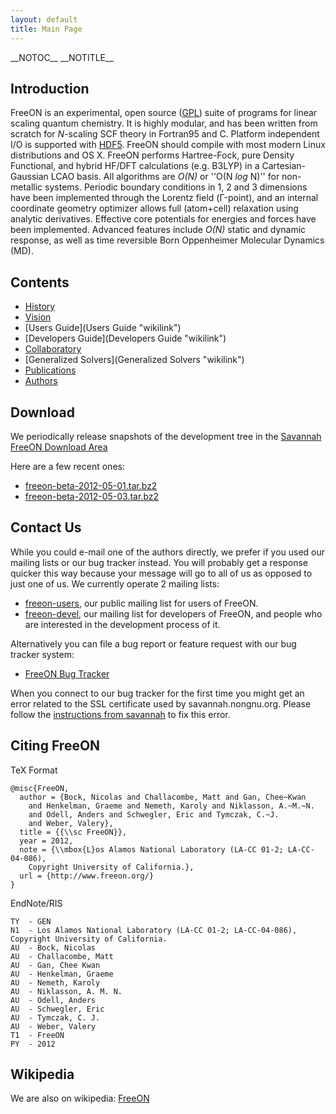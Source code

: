 ```yaml
---
layout: default
title: Main Page
---
```


\_\_NOTOC\_\_ \_\_NOTITLE\_\_

Introduction
------------

FreeON is an experimental, open source ([GPL](http://www.gnu.org/licenses/gpl.html)) suite of programs for linear scaling quantum chemistry. It is highly modular, and has been written from scratch for *N*-scaling SCF theory in Fortran95 and C. Platform independent I/O is supported with [HDF5](http://www.hdfgroup.org/HDF5/). FreeON should compile with most modern Linux distributions and OS X. FreeON performs Hartree-Fock, pure Density Functional, and hybrid HF/DFT calculations (e.g. B3LYP) in a Cartesian-Gaussian LCAO basis. All algorithms are *O(N)* or ''O(N *log* N)'' for non-metallic systems. Periodic boundary conditions in 1, 2 and 3 dimensions have been implemented through the Lorentz field (Γ-point), and an internal coordinate geometry optimizer allows full (atom+cell) relaxation using analytic derivatives. Effective core potentials for energies and forces have been implemented. Advanced features include *O(N)* static and dynamic response, as well as time reversible Born Oppenheimer Molecular Dynamics (MD).

Contents
--------

-   [History](History "wikilink")
-   [Vision](Vision "wikilink")
-   [Users Guide](Users Guide "wikilink")
-   [Developers Guide](Developers Guide "wikilink")
-   [Collaboratory](Collaboratory "wikilink")
-   [Generalized Solvers](Generalized Solvers "wikilink")
-   [Publications](Publications "wikilink")
-   [Authors](Authors "wikilink")

Download
--------

We periodically release snapshots of the development tree in the [Savannah FreeON Download Area](http://savannah.nongnu.org/files/?group=freeon)

Here are a few recent ones:

-   [freeon-beta-2012-05-01.tar.bz2](http://download.savannah.gnu.org/releases/freeon/freeon-beta-2012-05-01.tar.bz2)
-   [freeon-beta-2012-05-03.tar.bz2](http://download.savannah.gnu.org/releases/freeon/freeon-beta-2012-05-03.tar.bz2)

Contact Us
----------

While you could e-mail one of the authors directly, we prefer if you used our mailing lists or our bug tracker instead. You will probably get a response quicker this way because your message will go to all of us as opposed to just one of us. We currently operate 2 mailing lists:

-   [freeon-users](http://lists.nongnu.org/mailman/listinfo/freeon-users), our public mailing list for users of FreeON.
-   [freeon-devel](http://lists.nongnu.org/mailman/listinfo/freeon-devel), our mailing list for developers of FreeON, and people who are interested in the development process of it.

Alternatively you can file a bug report or feature request with our bug tracker system:

-   [FreeON Bug Tracker](https://savannah.nongnu.org/bugs/?group=freeon)

When you connect to our bug tracker for the first time you might get an error related to the SSL certificate used by savannah.nongnu.org. Please follow the [instructions from savannah](http://savannah.nongnu.org/tls/tutorial/) to fix this error.

Citing FreeON
-------------

TeX Format

    @misc{FreeON,
      author = {Bock, Nicolas and Challacombe, Matt and Gan, Chee~Kwan
        and Henkelman, Graeme and Nemeth, Karoly and Niklasson, A.~M.~N.
        and Odell, Anders and Schwegler, Eric and Tymczak, C.~J.
        and Weber, Valery},
      title = {{\\sc FreeON}},
      year = 2012,
      note = {\\mbox{L}os Alamos National Laboratory (LA-CC 01-2; LA-CC-04-086),
        Copyright University of California.},
      url = {http://www.freeon.org/}
    }

EndNote/RIS

    TY  - GEN
    N1  - Los Alamos National Laboratory (LA-CC 01-2; LA-CC-04-086), Copyright University of California.
    AU  - Bock, Nicolas
    AU  - Challacombe, Matt
    AU  - Gan, Chee Kwan
    AU  - Henkelman, Graeme
    AU  - Nemeth, Karoly
    AU  - Niklasson, A. M. N.
    AU  - Odell, Anders
    AU  - Schwegler, Eric
    AU  - Tymczak, C. J.
    AU  - Weber, Valery
    T1  - FreeON
    PY  - 2012

Wikipedia
---------

We are also on wikipedia: [FreeON](http://en.wikipedia.org/wiki/FreeON)
